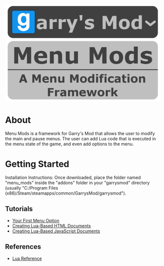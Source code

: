 ![Menu Mods Logo](/Menu_Mods_Logo.png?raw=true "Menu Mods Logo")

# About

Menu Mods is a framework for Garry's Mod that allows the user to modify the main and pause menus. The user can add Lua code that is executed in the menu state of the game, and even add options to the menu.

# Getting Started

Installation Instructions:
Once downloaded, place the folder named "menu_mods" inside the "addons" folder in your "garrysmod" directory (usually "C:/Program Files (x86)/Steam/steamapps/common/GarrysMod/garrysmod").

## Tutorials

- [Your First Menu Option](/tutorials/your_first_menu_option.md "Your First Menu Option")
- [Creating Lua-Based HTML Documents](/tutorials/creating_lua-based_html_documents.md "Creating Lua-Based HTML Documents")
- [Creating Lua-Based JavaScript Documents](/tutorials/creating_lua-based_javascript_documents.md "Creating Lua-Based JavaScript Documents")

## References

- [Lua Reference](/lua_reference/ROOT.md "Lua Reference")
